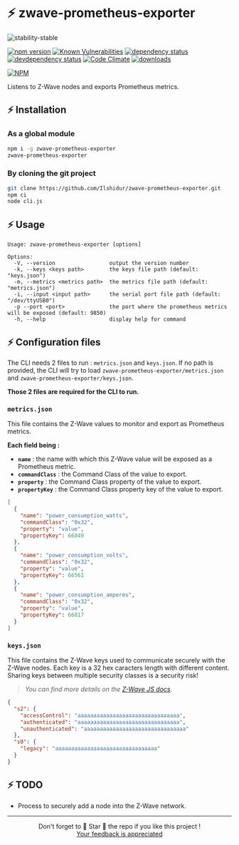 # ⚡ zwave-prometheus-exporter

![stability-stable](https://img.shields.io/badge/stability-stable-green.svg)

[![npm version][version-badge]][version-url]
[![Known Vulnerabilities][vulnerabilities-badge]][vulnerabilities-url]
[![dependency status][dependency-badge]][dependency-url]
[![devdependency status][devdependency-badge]][devdependency-url]
[![Code Climate][maintainability-badge]][maintainability-url]
[![downloads][downloads-badge]][downloads-url]

[![NPM][npm-stats-badge]][npm-stats-url]

Listens to Z-Wave nodes and exports Prometheus metrics.

## ⚡ Installation

### As a global module

```bash
npm i -g zwave-prometheus-exporter
zwave-prometheus-exporter
```

### By cloning the git project

```bash
git clone https://github.com/Ilshidur/zwave-prometheus-exporter.git
npm ci
node cli.js
```

## ⚡ Usage

```
Usage: zwave-prometheus-exporter [options]

Options:
  -V, --version                 output the version number
  -k, --keys <keys path>        the keys file path (default: "keys.json")
  -m, --metrics <metrics path>  the metrics file path (default: "metrics.json")
  -i, --input <input path>      the serial port file path (default: "/dev/ttyUSB0")
  -p --port <port>              the port where the prometheus metrics will be exposed (default: 9850)
  -h, --help                    display help for command
```

## ⚡ Configuration files

The CLI needs 2 files to run : `metrics.json` and `keys.json`. If no path is provided, the CLI will try to load `zwave-prometheus-exporter/metrics.json` and `zwave-prometheus-exporter/keys.json`.

**Those 2 files are required for the CLI to run.**

### `metrics.json`

This file contains the Z-Wave values to monitor and export as Prometheus metrics.

**Each field being :**

* **`name`** : the name with which this Z-Wave value will be exposed as a Prometheus metric.
* **`commandClass`** : the Command Class of the value to export.
* **`property`** : the Command Class property of the value to export.
* **`propertyKey`** : the Command Class property key of the value to export.

```json
[
  {
    "name": "power_consumption_watts",
    "commandClass": "0x32",
    "property": "value",
    "propertyKey": 66049
  },
  {
    "name": "power_consumption_volts",
    "commandClass": "0x32",
    "property": "value",
    "propertyKey": 66561
  },
  {
    "name": "power_consumption_amperes",
    "commandClass": "0x32",
    "property": "value",
    "propertyKey": 66817
  }
]
```

### `keys.json`

This file contains the Z-Wave keys used to communicate securely with the Z-Wave nodes. Each key is a 32 hex caracters length with different content. Sharing keys between multiple security classes is a security risk!

> *You can find more details on the [Z-Wave JS docs](https://zwave-js.github.io/node-zwave-js/#/getting-started/security-s2).*

```json
{
  "s2": {
    "accessControl": "aaaaaaaaaaaaaaaaaaaaaaaaaaaaaaaa",
    "authenticated": "aaaaaaaaaaaaaaaaaaaaaaaaaaaaaaaa",
    "unauthenticated": "aaaaaaaaaaaaaaaaaaaaaaaaaaaaaaaa"
  },
  "s0": {
    "legacy": "aaaaaaaaaaaaaaaaaaaaaaaaaaaaaaaa"
  }
}
```

## ⚡ TODO

* Process to securely add a node into the Z-Wave network.

<hr/>

<p align="center">
  Don't forget to 🌟 Star 🌟 the repo if you like this project !<br/>
  <a href="https://github.com/Ilshidur/zwave-prometheus-exporter/issues/new">Your feedback is appreciated</a>
</p>

[version-badge]: https://img.shields.io/npm/v/zwave-prometheus-exporter.svg
[version-url]: https://www.npmjs.com/package/zwave-prometheus-exporter
[vulnerabilities-badge]: https://snyk.io/test/npm/zwave-prometheus-exporter/badge.svg
[vulnerabilities-url]: https://snyk.io/test/npm/zwave-prometheus-exporter
[dependency-badge]: https://david-dm.org/ilshidur/zwave-prometheus-exporter.svg
[dependency-url]: https://david-dm.org/ilshidur/zwave-prometheus-exporter
[devdependency-badge]: https://david-dm.org/ilshidur/zwave-prometheus-exporter/dev-status.svg
[devdependency-url]: https://david-dm.org/ilshidur/zwave-prometheus-exporter#info=devDependencies
[build-badge]: https://travis-ci.org/Ilshidur/zwave-prometheus-exporter.svg
[build-url]: https://travis-ci.org/Ilshidur/zwave-prometheus-exporter
[maintainability-badge]: https://api.codeclimate.com/v1/badges/1460cc66adbf6478806d/maintainability
[maintainability-url]: https://codeclimate.com/github/Ilshidur/zwave-prometheus-exporter/maintainability
[downloads-badge]: https://img.shields.io/npm/dt/zwave-prometheus-exporter.svg
[downloads-url]: https://www.npmjs.com/package/zwave-prometheus-exporter
[npm-stats-badge]: https://nodei.co/npm/zwave-prometheus-exporter.png?downloads=true&downloadRank=true
[npm-stats-url]: https://nodei.co/npm/zwave-prometheus-exporter
